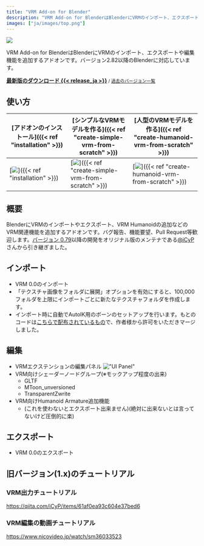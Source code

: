 ```yaml
---
title: "VRM Add-on for Blender"
description: "VRM Add-on for BlenderはBlenderにVRMのインポート、エクスポートや編集機能を追加するアドオンです。"
images: ["ja/images/top.png"]
---
```


![](images/top.png)

VRM Add-on for BlenderはBlenderにVRMのインポート、エクスポートや編集機能を追加するアドオンです。バージョン2.82以降のBlenderに対応しています。

**[最新版のダウンロード {{< release_ja >}}](https://github.com/saturday06/VRM_Addon_for_Blender/raw/release-archive/VRM_Addon_for_Blender-release.zip)**<small> / [過去のバージョン一覧](https://github.com/saturday06/VRM_Addon_for_Blender/releases)</small>

## 使い方

| [アドオンのインストール]({{< ref "installation" >}}) | [シンプルなVRMモデルを作る]({{< ref "create-simple-vrm-from-scratch" >}}) | [人型のVRMモデルを作る]({{< ref "create-humanoid-vrm-from-scratch" >}}) |
| --- | --- | --- |
| [![](images/installation.png)]({{< ref "installation" >}}) | [![](../../images/simple.gif)]({{< ref "create-simple-vrm-from-scratch" >}}) | [![](../../images/humanoid.gif)]({{< ref "create-humanoid-vrm-from-scratch" >}}) |

## 概要

BlenderにVRMのインポートやエクスポート、VRM Humanoidの追加などのVRM関連機能を追加するアドオンです。バグ報告、機能要望、Pull Request等歓迎します。[バージョン 0.79](https://github.com/saturday06/VRM_Addon_for_Blender/archive/0_79.zip)以降の開発をオリジナル版のメンテナである[@iCyP](https://github.com/iCyP)さんから引き継ぎました。

## インポート

- VRM 0.0のインポート
- 「テクスチャ画像をフォルダに展開」オプションを有効にすると、100,000フォルダを上限にインポートごとに新たなテクスチャフォルダを作成します。
- インポート時に自動でAutoIK用のボーンのセットアップを行います。もとのコードは[こちらで配布されているもの](https://booth.pm/ja/items/1697977)で、作者様から許可をいただきマージしました。

## 編集

- VRMエクステンションの編集パネル
  !["UI Panel"](images/ui_panel.png)
- VRM向けシェーダーノードグループ(※モックアップ程度の出来)
  - GLTF
  - MToon_unversioned
  - TransparentZwrite
- VRM向けHumanoid Armature追加機能
  - (これを使わないとエクスポート出来ません)(絶対に出来ないとは言ってないけど圧倒的に楽)

## エクスポート

- VRM 0.0のエクスポート

## 旧バージョン(1.x)のチュートリアル

### VRM出力チュートリアル

https://qiita.com/iCyP/items/61af0ea93c604e37bed6

### VRM編集の動画チュートリアル

https://www.nicovideo.jp/watch/sm36033523

